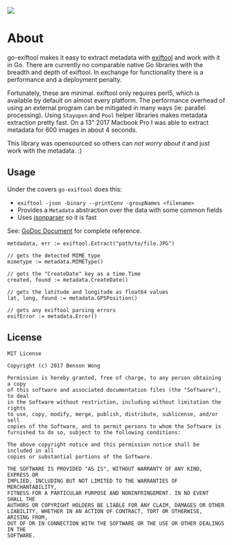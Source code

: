 [![](https://godoc.org/github.com/mostlygeek/parhash?status.svg)](https://godoc.org/github.com/mostlygeek/go-exiftool)

# About

go-exiftool makes it easy to extract metadata with [exiftool](https://sno.phy.queensu.ca/~phil/exiftool/) and work with it in Go.  There are currently no comparable native Go libraries with the breadth and depth of exiftool. In exchange for functionality there is a performance and a deployment penalty. 

Fortunately, these are minimal. exiftool only requires perl5, which is available by default on almost every platform. The performance overhead of using an external program can be mitigated in many ways (ie: parallel processing). Using `Stayopen` and `Pool` helper libraries makes metadata extraction pretty fast.  On a 13" 2017 Macbook Pro I was able to extract metadata for 600 images in about 4 seconds. 

This library was opensourced so others can _not worry about it_ and just work with the metadata. :) 

## Usage

Under the covers `go-exiftool` does this: 

* `exiftool -json -binary --printConv -groupNames <filename>` 
* Provides a `Metadata` abstraction over the data with some common fields
* Uses [jsonparser](https://github.com/buger/jsonparser) so it is fast


See: [GoDoc Document](https://godoc.org/github.com/mostlygeek/go-exiftool) for complete reference. 

```golang
metdadata, err := exiftool.Extract("path/to/file.JPG")

// gets the detected MIME type
mimetype := metadata.MIMEType()

// gets the "CreateDate" key as a time.Time
created, found := metadata.CreateDate()

// gets the latitude and longitude as float64 values
lat, long, found := metadata.GPSPosition()

// gets any exiftool parsing errors
exifError := metadata.Error()
```

## License 

```
MIT License

Copyright (c) 2017 Benson Wong

Permission is hereby granted, free of charge, to any person obtaining a copy
of this software and associated documentation files (the "Software"), to deal
in the Software without restriction, including without limitation the rights
to use, copy, modify, merge, publish, distribute, sublicense, and/or sell
copies of the Software, and to permit persons to whom the Software is
furnished to do so, subject to the following conditions:

The above copyright notice and this permission notice shall be included in all
copies or substantial portions of the Software.

THE SOFTWARE IS PROVIDED "AS IS", WITHOUT WARRANTY OF ANY KIND, EXPRESS OR
IMPLIED, INCLUDING BUT NOT LIMITED TO THE WARRANTIES OF MERCHANTABILITY,
FITNESS FOR A PARTICULAR PURPOSE AND NONINFRINGEMENT. IN NO EVENT SHALL THE
AUTHORS OR COPYRIGHT HOLDERS BE LIABLE FOR ANY CLAIM, DAMAGES OR OTHER
LIABILITY, WHETHER IN AN ACTION OF CONTRACT, TORT OR OTHERWISE, ARISING FROM,
OUT OF OR IN CONNECTION WITH THE SOFTWARE OR THE USE OR OTHER DEALINGS IN THE
SOFTWARE.
```